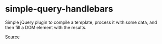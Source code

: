 # simple-query-handlebars

Simple jQuery plugin to compile a template, process it with some data, and then
fill a DOM element with the results.

[Source](http://blog.teamtreehouse.com/handlebars-js-part-3-tips-and-tricks)
